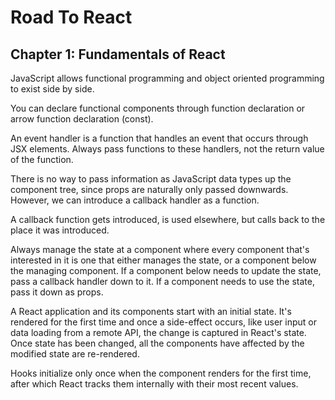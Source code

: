 # Road To React

## Chapter 1: Fundamentals of React

JavaScript allows functional programming and object oriented programming to exist side by side.

You can declare functional components through function declaration or arrow function declaration (const).

An event handler is a function that handles an event that occurs through JSX elements. Always pass functions to these handlers, not the return value of the function.

There is no way to pass information as JavaScript data types up the component tree, since props are naturally only passed downwards. However, we can introduce a callback handler as a function.

A callback function gets introduced, is used elsewhere, but calls back to the place it was introduced.

Always manage the state at a component where every component that's interested in it is one that either manages the state, or a component below the managing component. If a component below needs to update the state, pass a callback handler down to it. If a component needs to use the state, pass it down as props.

A React application and its components start with an initial state. It's rendered for the first time and once a side-effect occurs, like user input or data loading from a remote API, the change is captured in React's state. Once state has been changed, all the components have affected by the modified state are re-rendered.

Hooks initialize only once when the component renders for the first time, after which React tracks them internally with their most recent values.

